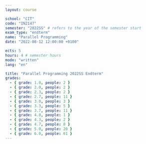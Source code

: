 ```yaml
---
layout: course

school: "CIT"
code: "IN2147"
semester: "2022SS" # refers to the year of the semester start
exam_type: "endterm"
name: "Parallel Programming"
date: "2022-08-12 12:00:00 +0100"

ects: 5
hours: 4 # semester hours
mode: "written"
lang: "en"

title: "Parallel Programming 2022SS Endterm"
grades:
  - { grade: 1.0, people: 2 }
  - { grade: 2.0, people: 2 }
  - { grade: 2.3, people: 2 }
  - { grade: 2.7, people: 11 }
  - { grade: 3.0, people: 3 }
  - { grade: 3.3, people: 5 }
  - { grade: 3.7, people: 11 }
  - { grade: 4.0, people: 1 }
  - { grade: 4.3, people: 2 }
  - { grade: 4.7, people: 8 }
  - { grade: 5.0, people: 20 }
  - { grade: 6.0, people: 61 }
---
```



